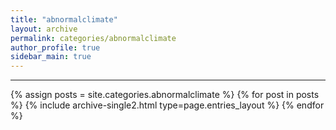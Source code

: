 ```yaml
---
title: "abnormalclimate"
layout: archive
permalink: categories/abnormalclimate
author_profile: true
sidebar_main: true
---
```


<!-- 공백이 포함되어 있는 카테고리 이름의 경우 site.categories['a b c'] 이런식으로! -->

***

{% assign posts = site.categories.abnormalclimate %}
{% for post in posts %} {% include archive-single2.html type=page.entries_layout %} {% endfor %}